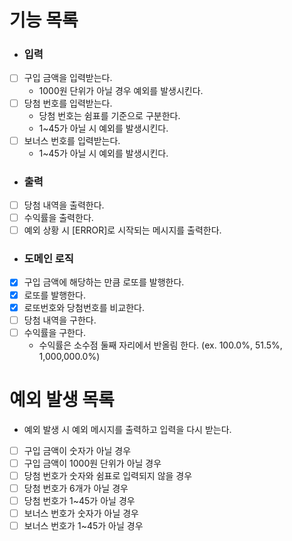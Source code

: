 # 기능 목록

- ### 입력
- [ ] 구입 금액을 입력받는다.
  - 1000원 단위가 아닐 경우 예외를 발생시킨다.
- [ ] 당첨 번호를 입력받는다.
  - 당첨 번호는 쉼표를 기준으로 구분한다.
  - 1~45가 아닐 시 예외를 발생시킨다.
- [ ] 보너스 번호를 입력받는다.
  - 1~45가 아닐 시 예외를 발생시킨다.

- ### 출력
- [ ] 당첨 내역을 출력한다.
- [ ] 수익률을 출력한다.
- [ ] 예외 상황 시 [ERROR]로 시작되는 메시지를 출력한다.

- ### 도메인 로직
- [x] 구입 금액에 해당하는 만큼 로또를 발행한다.
 - [x] 로또를 발행한다.
- [x] 로또번호와 당첨번호를 비교한다.
- [ ] 당첨 내역을 구한다.
- [ ] 수익률을 구한다.
  - 수익률은 소수점 둘째 자리에서 반올림 한다. (ex. 100.0%, 51.5%, 1,000,000.0%) 

# 예외 발생 목록
- 예외 발생 시 예외 메시지를 출력하고 입력을 다시 받는다.


- [ ] 구입 금액이 숫자가 아닐 경우
- [ ] 구입 금액이 1000원 단위가 아닐 경우
- [ ] 당첨 번호가 숫자와 쉼표로 입력되지 않을 경우
- [ ] 당첨 번호가 6개가 아닐 경우
- [ ] 당첨 번호가 1~45가 아닐 경우
- [ ] 보너스 번호가 숫자가 아닐 경우
- [ ] 보너스 번호가 1~45가 아닐 경우